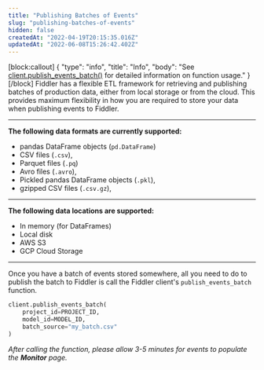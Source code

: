 ```yaml
---
title: "Publishing Batches of Events"
slug: "publishing-batches-of-events"
hidden: false
createdAt: "2022-04-19T20:15:35.016Z"
updatedAt: "2022-06-08T15:26:42.402Z"
---
```

[block:callout]
{
  "type": "info",
  "title": "Info",
  "body": "See [client.publish_events_batch()](ref:clientpublish_events_batch) for detailed information on function usage."
}
[/block]
Fiddler has a flexible ETL framework for retrieving and publishing batches of production data, either from local storage or from the cloud. This provides maximum flexibility in how you are required to store your data when publishing events to Fiddler.  

***

**The following data formats are currently supported:**

* pandas DataFrame objects (`pd.DataFrame`)
* CSV files (`.csv`),
* Parquet files (`.pq`)
* Avro files (`.avro`),
* Pickled pandas DataFrame objects (`.pkl`),
* gzipped CSV files (`.csv.gz`),


***

**The following data locations are supported:**

* In memory (for DataFrames)
* Local disk
* AWS S3
* GCP Cloud Storage

***

Once you have a batch of events stored somewhere, all you need to do to publish the batch to Fiddler is call the Fiddler client's `publish_events_batch` function.

```python
client.publish_events_batch(
    project_id=PROJECT_ID,
    model_id=MODEL_ID,
    batch_source="my_batch.csv"
)
```

*After calling the function, please allow 3-5 minutes for events to populate the* ***Monitor*** *page.*